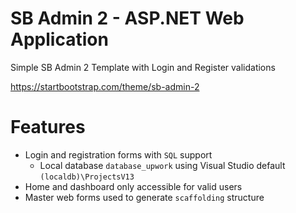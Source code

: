 # SB Admin 2 - ASP.NET Web Application
Simple SB Admin 2 Template with Login and Register validations

https://startbootstrap.com/theme/sb-admin-2

# Features
- Login and registration forms with `SQL` support
  - Local database `database_upwork` using Visual Studio default `(localdb)\ProjectsV13`
- Home and dashboard only accessible for valid users
- Master web forms used to generate `scaffolding` structure
